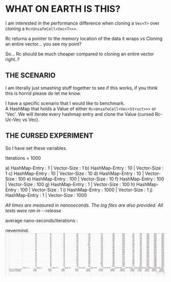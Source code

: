 # WHAT ON EARTH IS THIS? 
I am interested in the performance difference when cloning a `Vec<T>` over cloning a `Rc<UnsafeCell<Vec<T>>>`.

Rc returns a pointer to the memory location of the data it wraps vs Cloning an entire vector... you see my point?

So... Rc should be much cheaper compared to cloning an entire vector right..?

## THE SCENARIO

I am literally just smashing stuff together to see if this works, if you think this is horrid please do let me know.<br>

I have a specific scenario that I would like to benchmark.<br>
A HashMap that holds a Value of either `Rc<UnsafeCell<Vec<Struct>>>` or 'Vec<Struct>'.
We will iterate every hashmap entry and clone the Value (cursed Rc-Uc-Vec vs Vec).

## THE CURSED EXPERIMENT

So I have set these variables.<br>

Iterations = 1000

a) HashMap-Entry : 1    |  Vector-Size : 1
b) HashMap-Entry : 10   |  Vector-Size : 1 
c) HashMap-Entry : 10   |  Vector-Size : 10
d) HashMap-Entry : 10   |  Vector-Size : 100 
e) HashMap-Entry : 100  |  Vector-Size : 10
f) HashMap-Entry : 100  |  Vector-Size : 100
g) HashMap-Entry : 1    |  Vector-Size : 100
h) HashMap-Entry : 100  |  Vector-Size : 1 
i) HashMap-Entry : 1000 |  Vector-Size : 1
j) HashMap-Entry : 1    |  Vector-Size : 1000

*All times are measured in nanoseconds. The log files are also provided. All tests were ran in --release* 

average nano-seconds/iterations : 

nevermind.
![cursed](sadge.png)
